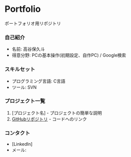 # Portfolio
ポートフォリオ用リポジトリ

### 自己紹介
- 名前: 高谷保久斗
- 得意分野: PCの基本操作(初期設定、自作PC) / Google検索

### スキルセット
- プログラミング言語: C言語
- ツール: SVN

### プロジェクト一覧
1. [プロジェクト名] - プロジェクトの簡単な説明
2. [GitHubリポジトリ](https://hoku-26.github.io/Portfolio/) - コードへのリンク

### コンタクト
- [LinkedIn]
- メール: